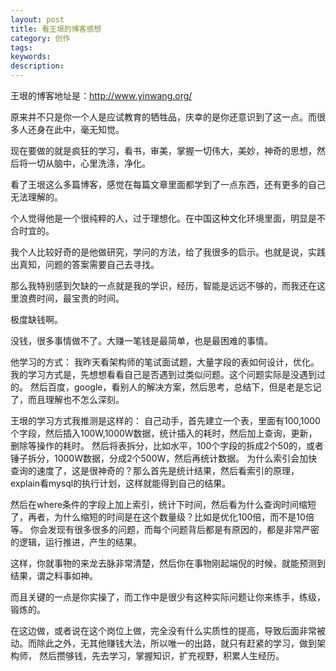 ```yaml
---
layout: post
title: 看王垠的博客感想
category: 创作
tags: 
keywords: 
description: 
---
```


王垠的博客地址是：http://www.yinwang.org/

原来并不只是你一个人是应试教育的牺牲品，庆幸的是你还意识到了这一点。而很多人还身在此中，毫无知觉。

现在要做的就是疯狂的学习，看书，审美，掌握一切伟大，美妙，神奇的思想，然后将一切从脑中，心里洗涤，净化。

看了王垠这么多篇博客，感觉在每篇文章里面都学到了一点东西，还有更多的自己无法理解的。

个人觉得他是一个很纯粹的人，过于理想化。在中国这种文化环境里面，明显是不合时宜的。

我个人比较好奇的是他做研究，学问的方法，给了我很多的启示。也就是说，实践出真知，问题的答案需要自己去寻找。

那么我特别感到欠缺的一点就是我的学识，经历，智能是远远不够的，而我还在这里浪费时间，最宝贵的时间。

极度缺钱啊。

没钱，很多事情做不了。大赚一笔钱是最简单，也是最困难的事情。


他学习的方式：
我昨天看架构师的笔试面试题，大量字段的表如何设计，优化。我的学习方式是，先想想看看自己是否遇到过类似问题。这个问题实际是没遇到过的。
然后百度，google，看别人的解决方案，然后思考，总结下，但是老是忘记了，而且理解也不怎么深刻。

王垠的学习方式我推测是这样的：
自己动手，首先建立一个表，里面有100,1000个字段，然后插入100W,1000W数据，统计插入的耗时，然后加上查询，更新，删除等操作的耗时。
然后将表拆分，比如水平，100个字段的拆成2个50的，或者锤子拆分，1000W数据，分成2个500W，然后再统计数据。
为什么索引会加快查询的速度了，这是很神奇的？那么首先是统计结果，然后看索引的原理，explain看mysql的执行计划，这样就能得到自己的结果。

然后在where条件的字段上加上索引，统计下时间，然后看为什么查询时间缩短了，再者，为什么缩短的时间是在这个数量级？比如是优化100倍，而不是10倍等。
你会发现有很多很多的问题，而每个问题背后都是有原因的，都是非常严密的逻辑，运行推进，产生的结果。

这样，你就事物的来龙去脉非常清楚，然后你在事物刚起端倪的时候，就能预测到结果，谓之料事如神。

而且关键的一点是你实操了，而工作中是很少有这种实际问题让你来练手，练级，锻炼的。


在这边做，或者说在这个岗位上做，完全没有什么实质性的提高，导致后面非常被动。而除此之外，无其他赚钱大法，所以唯一的出路，就只有赶紧的学习，做到架构师，
然后攒够钱，先去学习，掌握知识，扩充视野，积累人生经历。


